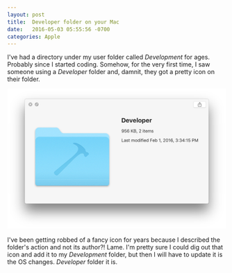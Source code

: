 ```yaml
---
layout: post
title:  Developer folder on your Mac
date:   2016-05-03 05:55:56 -0700
categories: Apple
---
```


I've had a directory under my user folder called *Development* for ages.
Probably since I started coding. Somehow, for the very first time, I saw someone
using a *Developer* folder and, damnit, they got a pretty icon on their folder.

![Developer folder][1]

I've been getting robbed of a fancy icon for years because I described the folder's
action and not its author?! Lame. I'm pretty sure I could dig out that icon and
add it to my *Development* folder, but then I will have to update it is the OS
changes. *Developer* folder it is.

[1]: /images/posts/20160503/developer.jpg

